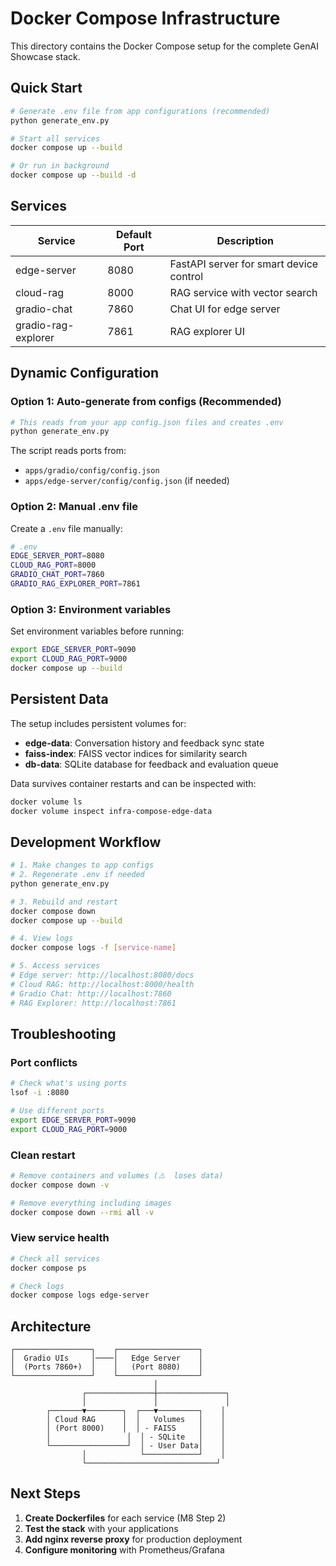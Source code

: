 # Docker Compose Infrastructure

This directory contains the Docker Compose setup for the complete GenAI Showcase stack.

## Quick Start

```bash
# Generate .env file from app configurations (recommended)
python generate_env.py

# Start all services
docker compose up --build

# Or run in background
docker compose up --build -d
```

## Services

| Service | Default Port | Description |
|---------|--------------|-------------|
| edge-server | 8080 | FastAPI server for smart device control |
| cloud-rag | 8000 | RAG service with vector search |
| gradio-chat | 7860 | Chat UI for edge server |
| gradio-rag-explorer | 7861 | RAG explorer UI |

## Dynamic Configuration

### Option 1: Auto-generate from configs (Recommended)

```bash
# This reads from your app config.json files and creates .env
python generate_env.py
```

The script reads ports from:
- `apps/gradio/config/config.json`
- `apps/edge-server/config/config.json` (if needed)

### Option 2: Manual .env file

Create a `.env` file manually:

```bash
# .env
EDGE_SERVER_PORT=8080
CLOUD_RAG_PORT=8000
GRADIO_CHAT_PORT=7860
GRADIO_RAG_EXPLORER_PORT=7861
```

### Option 3: Environment variables

Set environment variables before running:

```bash
export EDGE_SERVER_PORT=9090
export CLOUD_RAG_PORT=9000
docker compose up --build
```

## Persistent Data

The setup includes persistent volumes for:

- **edge-data**: Conversation history and feedback sync state
- **faiss-index**: FAISS vector indices for similarity search
- **db-data**: SQLite database for feedback and evaluation queue

Data survives container restarts and can be inspected with:

```bash
docker volume ls
docker volume inspect infra-compose-edge-data
```

## Development Workflow

```bash
# 1. Make changes to app configs
# 2. Regenerate .env if needed
python generate_env.py

# 3. Rebuild and restart
docker compose down
docker compose up --build

# 4. View logs
docker compose logs -f [service-name]

# 5. Access services
# Edge server: http://localhost:8080/docs
# Cloud RAG: http://localhost:8000/health
# Gradio Chat: http://localhost:7860
# RAG Explorer: http://localhost:7861
```

## Troubleshooting

### Port conflicts
```bash
# Check what's using ports
lsof -i :8080

# Use different ports
export EDGE_SERVER_PORT=9090
export CLOUD_RAG_PORT=9000
```

### Clean restart
```bash
# Remove containers and volumes (⚠️  loses data)
docker compose down -v

# Remove everything including images
docker compose down --rmi all -v
```

### View service health
```bash
# Check all services
docker compose ps

# Check logs
docker compose logs edge-server
```

## Architecture

```
┌─────────────────┐    ┌──────────────────┐
│  Gradio UIs     │────│   Edge Server    │
│  (Ports 7860+)  │    │   (Port 8080)    │
└─────────────────┘    └──────────────────┘
                                │
                ┌───────────────┼───────────────┐
                │               │               │
        ┌───────▼────────┐  ┌───▼─────────┐    │
        │ Cloud RAG      │  │   Volumes   │    │
        │ (Port 8000)    │  │ - FAISS     │    │
        │                 │  │ - SQLite   │    │
        └─────────────────┘  │ - User Data│    │
                │            └────────────┘    │
                └─────────────────────────────┘
```

## Next Steps

1. **Create Dockerfiles** for each service (M8 Step 2)
2. **Test the stack** with your applications
3. **Add nginx reverse proxy** for production deployment
4. **Configure monitoring** with Prometheus/Grafana
